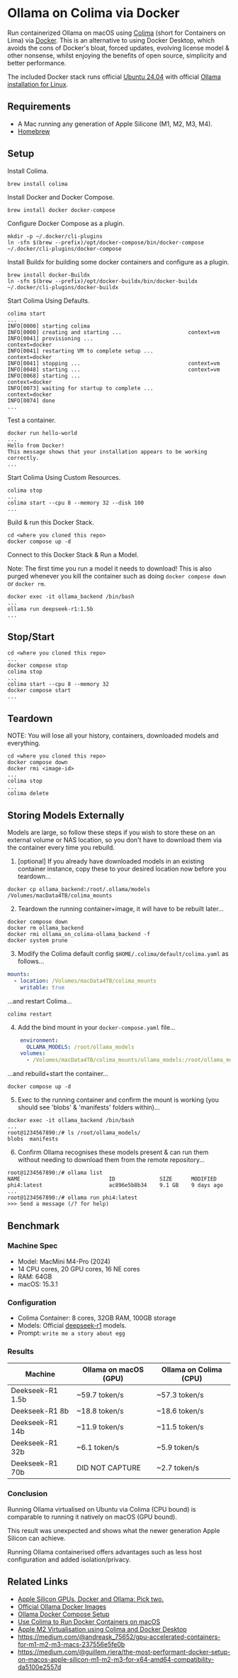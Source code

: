 # Ollama on Colima via Docker

Run containerized Ollama on macOS using [Colima](https://github.com/abiosoft/colima) (short for Containers on Lima) via [Docker](https://www.docker.com/). This is an alternative to using Docker Desktop, which avoids the cons of Docker's bloat, forced updates, evolving license model & other nonsense, whilst enjoying the benefits of open source, simplicity and better performance.

The included Docker stack runs official [Ubuntu 24.04](https://hub.docker.com/_/ubuntu) with official [Ollama installation for Linux](https://ollama.com/download/linux).

## Requirements

- A Mac running any generation of Apple Silicone (M1, M2, M3, M4).
- [Homebrew](https://brew.sh/)

## Setup

Install Colima.

```shell
brew install colima
```

Install Docker and Docker Compose.

```shell
brew install docker docker-compose
```

Configure Docker Compose as a plugin.

```shell
mkdir -p ~/.docker/cli-plugins
ln -sfn $(brew --prefix)/opt/docker-compose/bin/docker-compose ~/.docker/cli-plugins/docker-compose
```

Install Buildx for building some docker containers and configure as a plugin.

```shell
brew install docker-Buildx
ln -sfn $(brew --prefix)/opt/docker-buildx/bin/docker-buildx ~/.docker/cli-plugins/docker-buildx
```

Start Colima Using Defaults.

```shell
colima start
...
INFO[0000] starting colima
INFO[0000] creating and starting ...                     context=vm
INFO[0041] provisioning ...                              context=docker
INFO[0041] restarting VM to complete setup ...           context=docker
INFO[0041] stopping ...                                  context=vm
INFO[0048] starting ...                                  context=vm
INFO[0068] starting ...                                  context=docker
INFO[0073] waiting for startup to complete ...           context=docker
INFO[0074] done
...
```

Test a container.

```shell
docker run hello-world
...
Hello from Docker!
This message shows that your installation appears to be working correctly.
...
```

Start Colima Using Custom Resources.

```shell
colima stop
...
colima start --cpu 8 --memory 32 --disk 100
...
```

Build & run this Docker Stack.

```shell
cd <where you cloned this repo>
docker compose up -d
```

Connect to this Docker Stack & Run a Model.

Note: The first time you run a model it needs to download!
      This is also purged whenever you kill the container
      such as doing `docker compose down` or `docker rm`. 

```shell
docker exec -it ollama_backend /bin/bash
...
ollama run deepseek-r1:1.5b
... 
```

## Stop/Start

```shell
cd <where you cloned this repo>
...
docker compose stop
colima stop
...
colima start --cpu 8 --memory 32
docker compose start
... 
```

## Teardown

NOTE: You will lose all your history, containers, downloaded models and everything.

```shell
cd <where you cloned this repo>
docker compose down
docker rmi <image-id>
...
colima stop
...
colima delete
```

## Storing Models Externally

Models are large, so follow these steps if you wish to store these on an external volume or NAS location, so you don't have to download them via the container every time you rebuild.

1. [optional] If you already have downloaded models in an existing container instance, copy these to your desired location now before you teardown...

```shell
docker cp ollama_backend:/root/.ollama/models /Volumes/macData4TB/colima_mounts
```

2. Teardown the running container+image, it will have to be rebuilt later...

```shell
docker compose down
docker rm ollama_backend
docker rmi ollama_on_colima-ollama_backend -f
docker system prune
```

3. Modify the Colima default config `$HOME/.colima/default/colima.yaml` as follows...

```yaml
mounts:
  - location: /Volumes/macData4TB/colima_mounts
    writable: true
```

...and restart Colima...

```shell
colima restart
```

4. Add the bind mount in your `docker-compose.yaml` file...

```yaml
    environment:
      OLLAMA_MODELS: /root/ollama_models
    volumes:
      - /Volumes/macData4TB/colima_mounts/ollama_models:/root/ollama_models
```

...and rebuild+start the container...

```shell
docker compose up -d
```

5. Exec to the running container and confirm the mount is working (you should see 'blobs' & 'manifests' folders within)...

```shell
docker exec -it ollama_backend /bin/bash
...
root@1234567890:/# ls /root/ollama_models/
blobs  manifests
```

6. Confirm Ollama recognises these models present & can run them without needing to download them from the remote repository...

```shell
root@1234567890:/# ollama list
NAME                            ID              SIZE      MODIFIED
phi4:latest                     ac896e5b8b34    9.1 GB    9 days ago
...
root@1234567890:/# ollama run phi4:latest
>>> Send a message (/? for help)
```

## Benchmark

### Machine Spec

- Model: MacMini M4-Pro (2024)
- 14 CPU cores, 20 GPU cores, 16 NE cores
- RAM: 64GB
- macOS: 15.3.1

### Configuration

- Colima Container: 8 cores, 32GB RAM, 100GB storage
- Models: Official [deepseek-r1](https://ollama.com/library/deepseek-r1) models.
- Prompt: `write me a story about egg`

### Results

| Machine              | Ollama on macOS (GPU)      | Ollama on Colima (CPU)
| -------------------- | -------------------------- | ----------------------
| Deekseek-R1 1.5b     | ~59.7 token/s              | ~57.3 token/s 
| Deekseek-R1 8b       | ~18.8 token/s              | ~18.6 token/s
| Deekseek-R1 14b      | ~11.9 token/s              | ~11.5 token/s
| Deekseek-R1 32b      | ~6.1 token/s               | ~5.9 token/s
| Deekseek-R1 70b      | DID NOT CAPTURE            | ~2.7 token/s

### Conclusion

Running Ollama virtualised on Ubuntu via Colima (CPU bound) is comparable to running it natively on macOS (GPU bound).

This result was unexpected and shows what the newer generation Apple Silicon can achieve.

Running Ollama containerised offers advantages such as less host configuration and added isolation/privacy.

## Related Links

- [Apple Silicon GPUs, Docker and Ollama: Pick two.](https://chariotsolutions.com/blog/post/apple-silicon-gpus-docker-and-ollama-pick-two/)
- [Official Ollama Docker Images](https://hub.docker.com/r/ollama/ollama)
- [Ollama Docker Compose Setup](https://github.com/valiantlynx/ollama-docker)
- [Use Colima to Run Docker Containers on macOS](https://smallsharpsoftwaretools.com/tutorials/use-colima-to-run-docker-containers-on-macos/)
- [Apple M2 Virtualisation using Colima and Docker Desktop](https://allthingscloud.eu/2023/09/14/apple-m2-virtualisation-using-colima-and-docker-desktop/)
- https://medium.com/@andreask_75652/gpu-accelerated-containers-for-m1-m2-m3-macs-237556e5fe0b
- https://medium.com/@guillem.riera/the-most-performant-docker-setup-on-macos-apple-silicon-m1-m2-m3-for-x64-amd64-compatibility-da5100e2557d

